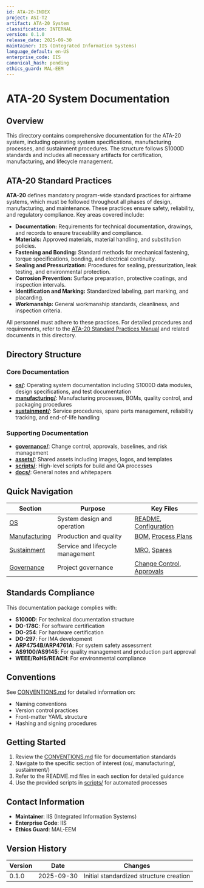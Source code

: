 ```yaml
---
id: ATA-20-INDEX
project: ASI-T2
artifact: ATA-20 System
classification: INTERNAL
version: 0.1.0
release_date: 2025-09-30
maintainer: IIS (Integrated Information Systems)
language_default: en-US
enterprise_code: IIS
canonical_hash: pending
ethics_guard: MAL-EEM
---
```


# ATA-20 System Documentation

## Overview

This directory contains comprehensive documentation for the ATA-20 system, including operating system specifications, manufacturing processes, and sustainment procedures. The structure follows S1000D standards and includes all necessary artifacts for certification, manufacturing, and lifecycle management.

## ATA-20 Standard Practices

**ATA-20** defines mandatory program-wide standard practices for airframe systems, which must be followed throughout all phases of design, manufacturing, and maintenance. These practices ensure safety, reliability, and regulatory compliance. Key areas covered include:

- **Documentation:** Requirements for technical documentation, drawings, and records to ensure traceability and compliance.
- **Materials:** Approved materials, material handling, and substitution policies.
- **Fastening and Bonding:** Standard methods for mechanical fastening, torque specifications, bonding, and electrical continuity.
- **Sealing and Pressurization:** Procedures for sealing, pressurization, leak testing, and environmental protection.
- **Corrosion Prevention:** Surface preparation, protective coatings, and inspection intervals.
- **Identification and Marking:** Standardized labeling, part marking, and placarding.
- **Workmanship:** General workmanship standards, cleanliness, and inspection criteria.

All personnel must adhere to these practices. For detailed procedures and requirements, refer to the [ATA-20 Standard Practices Manual](./docs/ATA-20-Standard-Practices.md) and related documents in this directory.
## Directory Structure

### Core Documentation
- **[os/](./os/)**: Operating system documentation including S1000D data modules, design specifications, and test documentation
- **[manufacturing/](./manufacturing/)**: Manufacturing processes, BOMs, quality control, and packaging procedures
- **[sustainment/](./sustainment/)**: Service procedures, spare parts management, reliability tracking, and end-of-life handling

### Supporting Documentation
- **[governance/](./governance/)**: Change control, approvals, baselines, and risk management
- **[assets/](./assets/)**: Shared assets including images, logos, and templates
- **[scripts/](./scripts/)**: High-level scripts for build and QA processes
- **[docs/](./docs/)**: General notes and whitepapers

## Quick Navigation

| Section | Purpose | Key Files |
|---------|---------|-----------|
| [OS](./os/) | System design and operation | [README](./os/README.md), [Configuration](./os/configuration/) |
| [Manufacturing](./manufacturing/) | Production and quality | [BOM](./manufacturing/bom/), [Process Plans](./manufacturing/process/) |
| [Sustainment](./sustainment/) | Service and lifecycle management | [MRO](./sustainment/service_mro/), [Spares](./sustainment/spares_ipd/) |
| [Governance](./governance/) | Project governance | [Change Control](./governance/change_control/), [Approvals](./governance/approvals/) |

## Standards Compliance

This documentation package complies with:
- **S1000D**: For technical documentation structure
- **DO-178C**: For software certification
- **DO-254**: For hardware certification
- **DO-297**: For IMA development
- **ARP4754B/ARP4761A**: For system safety assessment
- **AS9100/AS9145**: For quality management and production part approval
- **WEEE/RoHS/REACH**: For environmental compliance

## Conventions

See [CONVENTIONS.md](./CONVENTIONS.md) for detailed information on:
- Naming conventions
- Version control practices
- Front-matter YAML structure
- Hashing and signing procedures

## Getting Started

1. Review the [CONVENTIONS.md](./CONVENTIONS.md) file for documentation standards
2. Navigate to the specific section of interest (os/, manufacturing/, sustainment/)
3. Refer to the README.md files in each section for detailed guidance
4. Use the provided scripts in [scripts/](./scripts/) for automated processes

## Contact Information

- **Maintainer**: IIS (Integrated Information Systems)
- **Enterprise Code**: IIS
- **Ethics Guard**: MAL-EEM

## Version History

| Version | Date | Changes |
|---------|------|---------|
| 0.1.0 | 2025-09-30 | Initial standardized structure creation |
